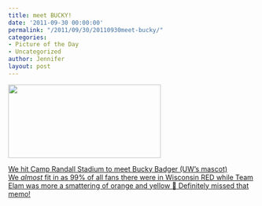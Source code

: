 ```yaml
---
title: meet BUCKY!
date: '2011-09-30 00:00:00'
permalink: "/2011/09/30/20110930meet-bucky/"
categories:
- Picture of the Day
- Uncategorized
author: Jennifer
layout: post
---
```


[<img title="IMG_0963" height="150" alt="" width="310" class="alignnone size-thumbnail wp-image-1111" src="http://static.squarespace.com/static/50db6bb3e4b015296cd43789/50dfa5b1e4b0dc6320e0b5ea/50dfa5b3e4b0dc6320e0b83a/1317394035000/?format=original" />](http://www.flickr.com/photos/jenniferandJennifers_photos/sets/72157627789429844/)

[We hit Camp Randall Stadium to meet Bucky Badger (UW&#8217;s mascot) We _almost_ fit in as 99% of all fans there were in Wisconsin RED while Team Elam was more a smattering of orange and yellow 🙂 Definitely missed that memo!](http://www.flickr.com/photos/jenniferandJennifers_photos/sets/72157627789429844/)

&nbsp;
